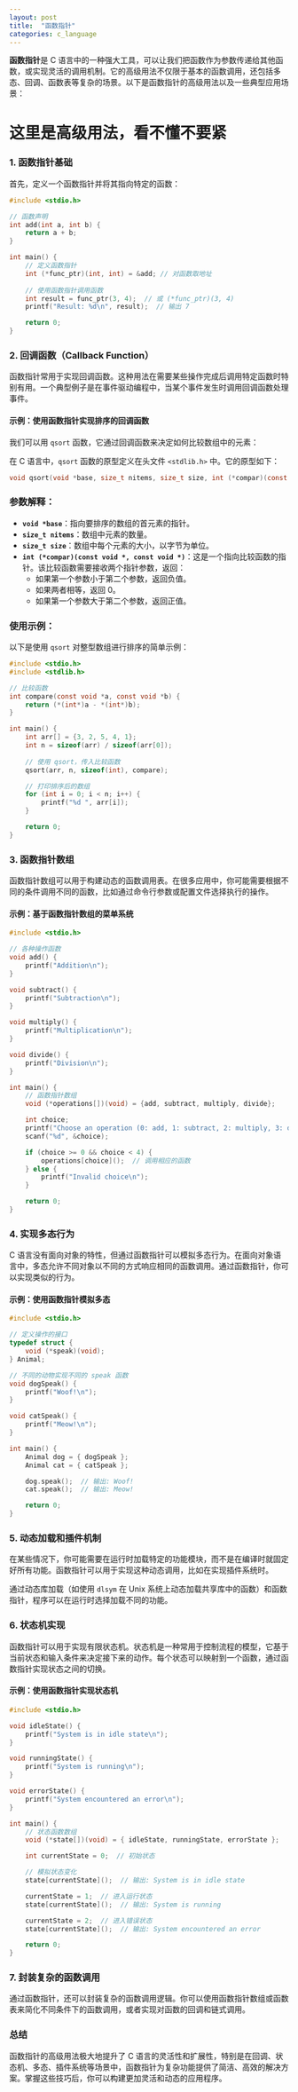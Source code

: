 ```yaml
---
layout: post
title:  "函数指针"
categories: c_language
---
```


**函数指针**是 C 语言中的一种强大工具，可以让我们把函数作为参数传递给其他函数，或实现灵活的调用机制。它的高级用法不仅限于基本的函数调用，还包括多态、回调、函数表等复杂的场景。以下是函数指针的高级用法以及一些典型应用场景：

# 这里是高级用法，看不懂不要紧  


### 1. **函数指针基础**
首先，定义一个函数指针并将其指向特定的函数：

```c
#include <stdio.h>

// 函数声明
int add(int a, int b) {
    return a + b;
}

int main() {
    // 定义函数指针
    int (*func_ptr)(int, int) = &add; // 对函数取地址
    
    // 使用函数指针调用函数
    int result = func_ptr(3, 4);  // 或 (*func_ptr)(3, 4)
    printf("Result: %d\n", result);  // 输出 7

    return 0;
}
```

### 2. **回调函数（Callback Function）**
函数指针常用于实现回调函数。这种用法在需要某些操作完成后调用特定函数时特别有用。一个典型例子是在事件驱动编程中，当某个事件发生时调用回调函数处理事件。

#### 示例：使用函数指针实现排序的回调函数
我们可以用 `qsort` 函数，它通过回调函数来决定如何比较数组中的元素：

在 C 语言中，`qsort` 函数的原型定义在头文件 `<stdlib.h>` 中。它的原型如下：

```c
void qsort(void *base, size_t nitems, size_t size, int (*compar)(const void *, const void *));
```

### 参数解释：
- **`void *base`**：指向要排序的数组的首元素的指针。
- **`size_t nitems`**：数组中元素的数量。
- **`size_t size`**：数组中每个元素的大小，以字节为单位。
- **`int (*compar)(const void *, const void *)`**：这是一个指向比较函数的指针。该比较函数需要接收两个指针参数，返回：
  - 如果第一个参数小于第二个参数，返回负值。
  - 如果两者相等，返回 0。
  - 如果第一个参数大于第二个参数，返回正值。

### 使用示例：
以下是使用 `qsort` 对整型数组进行排序的简单示例：


```c
#include <stdio.h>
#include <stdlib.h>

// 比较函数
int compare(const void *a, const void *b) {
    return (*(int*)a - *(int*)b);
}

int main() {
    int arr[] = {3, 2, 5, 4, 1};
    int n = sizeof(arr) / sizeof(arr[0]);
    
    // 使用 qsort，传入比较函数
    qsort(arr, n, sizeof(int), compare);

    // 打印排序后的数组
    for (int i = 0; i < n; i++) {
        printf("%d ", arr[i]);
    }

    return 0;
}
```

### 3. **函数指针数组**
函数指针数组可以用于构建动态的函数调用表。在很多应用中，你可能需要根据不同的条件调用不同的函数，比如通过命令行参数或配置文件选择执行的操作。

#### 示例：基于函数指针数组的菜单系统

```c
#include <stdio.h>

// 各种操作函数
void add() {
    printf("Addition\n");
}

void subtract() {
    printf("Subtraction\n");
}

void multiply() {
    printf("Multiplication\n");
}

void divide() {
    printf("Division\n");
}

int main() {
    // 函数指针数组
    void (*operations[])(void) = {add, subtract, multiply, divide};

    int choice;
    printf("Choose an operation (0: add, 1: subtract, 2: multiply, 3: divide): ");
    scanf("%d", &choice);

    if (choice >= 0 && choice < 4) {
        operations[choice]();  // 调用相应的函数
    } else {
        printf("Invalid choice\n");
    }

    return 0;
}
```

### 4. **实现多态行为**
C 语言没有面向对象的特性，但通过函数指针可以模拟多态行为。在面向对象语言中，多态允许不同对象以不同的方式响应相同的函数调用。通过函数指针，你可以实现类似的行为。

#### 示例：使用函数指针模拟多态

```c
#include <stdio.h>

// 定义操作的接口
typedef struct {
    void (*speak)(void);
} Animal;

// 不同的动物实现不同的 speak 函数
void dogSpeak() {
    printf("Woof!\n");
}

void catSpeak() {
    printf("Meow!\n");
}

int main() {
    Animal dog = { dogSpeak };
    Animal cat = { catSpeak };

    dog.speak();  // 输出: Woof!
    cat.speak();  // 输出: Meow!

    return 0;
}
```

### 5. **动态加载和插件机制**
在某些情况下，你可能需要在运行时加载特定的功能模块，而不是在编译时就固定好所有功能。函数指针可以用于实现这种动态调用，比如在实现插件系统时。

通过动态库加载（如使用 `dlsym` 在 Unix 系统上动态加载共享库中的函数）和函数指针，程序可以在运行时选择加载不同的功能。

### 6. **状态机实现**
函数指针可以用于实现有限状态机。状态机是一种常用于控制流程的模型，它基于当前状态和输入条件来决定接下来的动作。每个状态可以映射到一个函数，通过函数指针实现状态之间的切换。

#### 示例：使用函数指针实现状态机

```c
#include <stdio.h>

void idleState() {
    printf("System is in idle state\n");
}

void runningState() {
    printf("System is running\n");
}

void errorState() {
    printf("System encountered an error\n");
}

int main() {
    // 状态函数数组
    void (*state[])(void) = { idleState, runningState, errorState };

    int currentState = 0;  // 初始状态

    // 模拟状态变化
    state[currentState]();  // 输出: System is in idle state

    currentState = 1;  // 进入运行状态
    state[currentState]();  // 输出: System is running

    currentState = 2;  // 进入错误状态
    state[currentState]();  // 输出: System encountered an error

    return 0;
}
```

### 7. **封装复杂的函数调用**
通过函数指针，还可以封装复杂的函数调用逻辑。你可以使用函数指针数组或函数表来简化不同条件下的函数调用，或者实现对函数的回调和链式调用。

### 总结

函数指针的高级用法极大地提升了 C 语言的灵活性和扩展性，特别是在回调、状态机、多态、插件系统等场景中，函数指针为复杂功能提供了简洁、高效的解决方案。掌握这些技巧后，你可以构建更加灵活和动态的应用程序。